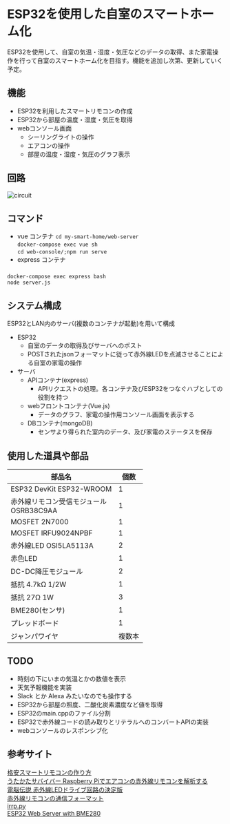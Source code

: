 # ESP32を使用した自室のスマートホーム化 
ESP32を使用して、自室の気温・湿度・気圧などのデータの取得、また家電操作を行って自室のスマートホーム化を目指す。機能を追加し次第、更新していく予定。
  
## 機能
- ESP32を利用したスマートリモコンの作成
- ESP32から部屋の温度・湿度・気圧を取得
- webコンソール画面
  - シーリングライトの操作
  - エアコンの操作
  - 部屋の温度・湿度・気圧のグラフ表示
  
## 回路
![circuit](https://user-images.githubusercontent.com/54818379/80910339-ca19ea80-8d69-11ea-8d50-7717a9a21d1a.jpg)

## コマンド
- vue コンテナ
`cd my-smart-home/web-server`  
`docker-compose exec vue sh`  
`cd web-console/;npm run serve`
- express コンテナ
### 
`docker-compose exec express bash`  
`node server.js`  



## システム構成
ESP32とLAN内のサーバ(複数のコンテナが起動)を用いて構成
- ESP32
  - 自室のデータの取得及びサーバへのポスト
  - POSTされたjsonフォーマットに従って赤外線LEDを点滅させることによる自室の家電の操作
- サーバ
  - APIコンテナ(express)
    - APIリクエストの処理。各コンテナ及びESP32をつなぐハブとしての役割を持つ
  - webフロントコンテナ(Vue.js)
    - データのグラフ、家電の操作用コンソール画面を表示する
  - DBコンテナ(mongoDB)
    - センサより得られた室内のデータ、及び家電のステータスを保存

## 使用した道具や部品

|  部品名 |  個数  |
| ---- | ---- |
| ESP32 DevKit ESP32-WROOM  |1|
|  赤外線リモコン受信モジュール<br>OSRB38C9AA|1|
|MOSFET 2N7000|1|
|MOSFET IRFU9024NPBF|1|
|赤外線LED OSI5LA5113A|2|
|赤色LED|1|
|DC-DC降圧モジュール|2|
|抵抗 4.7kΩ 1/2W|1|
|抵抗 27Ω 1W|3|
|BME280(センサ)|1|
|プレッドボード|1|
|ジャンパワイヤ|複数本|

## TODO
- 時刻の下にいまの気温とかの数値を表示
- 天気予報機能を実装
- Slack とか Alexa みたいなのでも操作する
- ESP32から部屋の照度、二酸化炭素濃度など値を取得
- ESP32のmain.cppのファイル分割
- ESP32で赤外線コードの読み取りとリテラルへのコンバートAPIの実装
- webコンソールのレスポンシブ化


## 参考サイト
[格安スマートリモコンの作り方](https://qiita.com/takjg/items/e6b8af53421be54b62c9)  
[うたかたサバイバー Raspberry Piでエアコンの赤外線リモコンを解析する](https://paltee.net/archives/247)  
[電脳伝説 赤外線LEDドライブ回路の決定版](https://vintagechips.wordpress.com/2013/10/05%E8%B5%A4%E5%A4%96%E7%B7%9Aled%E3%83%89%E3%83%A9%E3%82%A4%E3%83%96%E5%9B%9E%E8%B7%AF%E3%81%AE%E6%B1%BA%E5%AE%9A%E7%89%88/)  
[赤外線リモコンの通信フォーマット](http://elm-chan.org/docs/ir_format.html)  
[irrp.py](http://abyz.me.uk/rpi/pigpio/examples.html#Python_irrp_py)  
[ESP32 Web Server with BME280](https://randomnerdtutorials.com/esp32-web-server-with-bme280-mini-weather-station/)





